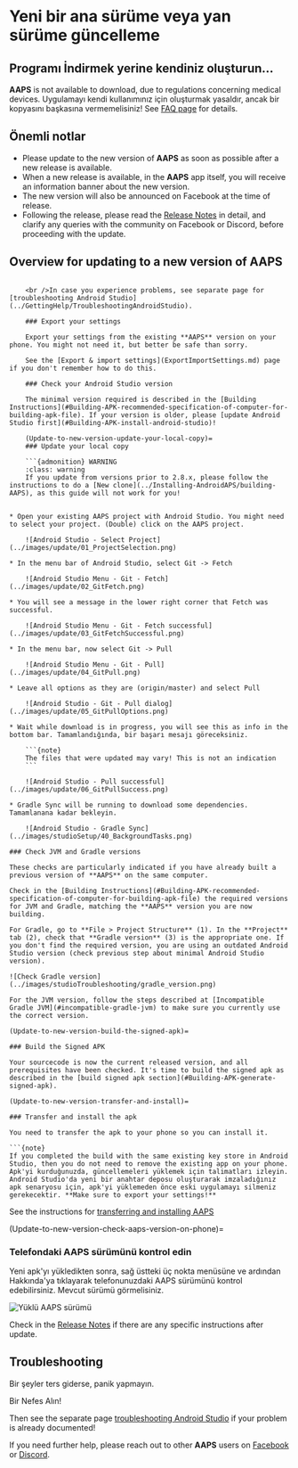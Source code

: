 # Yeni bir ana sürüme veya yan sürüme güncelleme

## Programı İndirmek yerine kendiniz oluşturun...

**AAPS** is not available to download, due to regulations concerning medical devices. Uygulamayı kendi kullanımınız için oluşturmak yasaldır, ancak bir kopyasını başkasına vermemelisiniz! See [FAQ page](../UsefulLinks/FAQ.md) for details.

## Önemli notlar

* Please update to the new version of **AAPS** as soon as possible after a new release is available.
* When a new release is available, in the **AAPS** app itself, you will receive an information banner about the new version.
* The new version will also be announced on Facebook at the time of release.
* Following the release, please read the [Release Notes](ReleaseNotes.md) in detail, and clarify any queries with the community on Facebook or Discord, before proceeding with the update.

## Overview for updating to a new version of AAPS

```{contents} Steps for updating to a new version of AAPS :depth: 1 :local: true

    <br />In case you experience problems, see separate page for [troubleshooting Android Studio](../GettingHelp/TroubleshootingAndroidStudio).
    
    ### Export your settings
    
    Export your settings from the existing **AAPS** version on your phone. You might not need it, but better be safe than sorry.
    
    See the [Export & import settings](ExportImportSettings.md) page if you don't remember how to do this.
    
    ### Check your Android Studio version
    
    The minimal version required is described in the [Building Instructions](#Building-APK-recommended-specification-of-computer-for-building-apk-file). If your version is older, please [update Android Studio first](#Building-APK-install-android-studio)!
    
    (Update-to-new-version-update-your-local-copy)=
    ### Update your local copy
    
    ```{admonition} WARNING
    :class: warning
    If you update from versions prior to 2.8.x, please follow the instructions to do a [New clone](../Installing-AndroidAPS/building-AAPS), as this guide will not work for you!
    

* Open your existing AAPS project with Android Studio. You might need to select your project. (Double) click on the AAPS project.
    
    ![Android Studio - Select Project](../images/update/01_ProjectSelection.png)

* In the menu bar of Android Studio, select Git -> Fetch
    
    ![Android Studio Menu - Git - Fetch](../images/update/02_GitFetch.png)

* You will see a message in the lower right corner that Fetch was successful.
    
    ![Android Studio Menu - Git - Fetch successful](../images/update/03_GitFetchSuccessful.png)

* In the menu bar, now select Git -> Pull
    
    ![Android Studio Menu - Git - Pull](../images/update/04_GitPull.png)

* Leave all options as they are (origin/master) and select Pull
    
    ![Android Studio - Git - Pull dialog](../images/update/05_GitPullOptions.png)

* Wait while download is in progress, you will see this as info in the bottom bar. Tamamlandığında, bir başarı mesajı göreceksiniz.
    
    ```{note}
    The files that were updated may vary! This is not an indication
    ```
    
    ![Android Studio - Pull successful](../images/update/06_GitPullSuccess.png)

* Gradle Sync will be running to download some dependencies. Tamamlanana kadar bekleyin.
    
    ![Android Studio - Gradle Sync](../images/studioSetup/40_BackgroundTasks.png)

### Check JVM and Gradle versions

These checks are particularly indicated if you have already built a previous version of **AAPS** on the same computer.

Check in the [Building Instructions](#Building-APK-recommended-specification-of-computer-for-building-apk-file) the required versions for JVM and Gradle, matching the **AAPS** version you are now building.

For Gradle, go to **File > Project Structure** (1). In the **Project** tab (2), check that **Gradle version** (3) is the appropriate one. If you don't find the required version, you are using an outdated Android Studio version (check previous step about minimal Android Studio version).

![Check Gradle version](../images/studioTroubleshooting/gradle_version.png)

For the JVM version, follow the steps described at [Incompatible Gradle JVM](#incompatible-gradle-jvm) to make sure you currently use the correct version.

(Update-to-new-version-build-the-signed-apk)=

### Build the Signed APK

Your sourcecode is now the current released version, and all prerequisites have been checked. It's time to build the signed apk as described in the [build signed apk section](#Building-APK-generate-signed-apk).

(Update-to-new-version-transfer-and-install)=

### Transfer and install the apk

You need to transfer the apk to your phone so you can install it.

```{note}
If you completed the build with the same existing key store in Android Studio, then you do not need to remove the existing app on your phone. Apk'yi kurduğunuzda, güncellemeleri yüklemek için talimatları izleyin.
Android Studio'da yeni bir anahtar deposu oluşturarak imzaladığınız apk senaryosu için, apk'yi yüklemeden önce eski uygulamayı silmeniz gerekecektir. **Make sure to export your settings!**
```

See the instructions for [transferring and installing AAPS](../SettingUpAaps/TransferringAndInstallingAaps.md)

(Update-to-new-version-check-aaps-version-on-phone)=

### Telefondaki AAPS sürümünü kontrol edin

Yeni apk'yı yükledikten sonra, sağ üstteki üç nokta menüsüne ve ardından Hakkında'ya tıklayarak telefonunuzdaki AAPS sürümünü kontrol edebilirsiniz. Mevcut sürümü görmelisiniz.

![Yüklü AAPS sürümü](../images/Update_VersionCheck320.png)

Check in the [Release Notes](../Maintenance/ReleaseNotes.md) if there are any specific instructions after update.

## Troubleshooting

Bir şeyler ters giderse, panik yapmayın.

Bir Nefes Alın!

Then see the separate page [troubleshooting Android Studio](../GettingHelp/TroubleshootingAndroidStudio) if your problem is already documented!

If you need further help, please reach out to other **AAPS** users on [Facebook](https://www.facebook.com/groups/AndroidAPSUsers) or [Discord](https://discord.gg/4fQUWHZ4Mw).